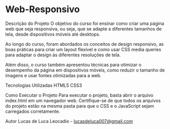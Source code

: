 # Web-Responsivo

Descrição do Projeto
O objetivo do curso foi ensinar como criar uma página web que seja responsiva, ou seja, que se adapte a diferentes tamanhos de tela, desde dispositivos móveis até desktops.

Ao longo do curso, foram abordados os conceitos de design responsivo, as boas práticas para criar um layout flexível e como usar CSS media queries para adaptar o design às diferentes resoluções de tela.

Além disso, o curso também apresentou técnicas para otimizar o desempenho da página em dispositivos móveis, como reduzir o tamanho de imagens e usar fontes otimizadas para a web.

Tecnologias Utilizadas
HTML5
CSS3

Como Executar o Projeto
Para executar o projeto, basta abrir o arquivo index.html em um navegador web. Certifique-se de que todos os arquivos do projeto estão na mesma pasta para que o CSS e o JavaScript sejam carregados corretamente.

Autor
Lucas de Luca Leocadio  - lucasdeluca007@gmail.com

